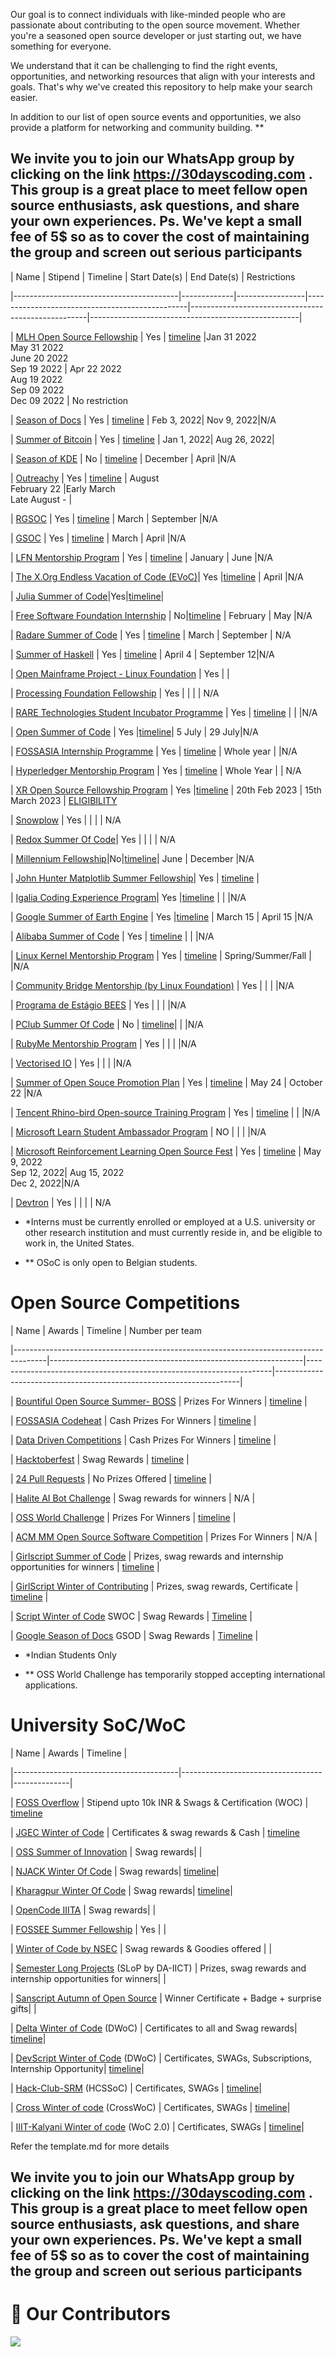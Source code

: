   

Our goal is to connect individuals with like-minded people who are passionate about contributing to the open source movement. Whether you're a seasoned open source developer or just starting out, we have something for everyone.

We understand that it can be challenging to find the right events, opportunities, and networking resources that align with your interests and goals. That's why we've created this repository to help make your search easier.

  

In addition to our list of open source events and opportunities, we also provide a platform for networking and community building. **

  
  

##  We invite you to join our WhatsApp group by clicking on the link https://30dayscoding.com .  This group is a great place to meet fellow open source enthusiasts, ask questions, and share your own experiences. Ps. We've kept a small fee of 5$ so as to cover the cost of maintaining the group and screen out serious participants

  
  
  
  
  

| Name | Stipend | Timeline | Start Date(s) | End Date(s) | Restrictions

|-----------------------------------------|-------------|-----------------|------------------------------------------------|----------------------------------------------------|----------------------------------------------------|

| [MLH Open Source Fellowship](https://fellowship.mlh.io/) | Yes | [timeline](https://fellowship.mlh.io/programs/open-source) |Jan 31 2022 <br/> May 31 2022 <br/> June 20 2022 <br/> Sep 19 2022 | Apr 22 2022 <br/> Aug 19 2022 <br/> Sep 09 2022 <br/> Dec 09 2022 | No restriction

| [Season of Docs](https://developers.google.com/season-of-docs/) | Yes | [timeline](https://developers.google.com/season-of-docs/docs/timeline) | Feb 3, 2022| Nov 9, 2022|N/A

| [Summer of Bitcoin](https://www.summerofbitcoin.org/) | Yes | [timeline](https://www.summerofbitcoin.org/how-it-works) | Jan 1, 2022| Aug 26, 2022|

| [Season of KDE](https://season.kde.org) | No | [timeline](https://season.kde.org/) | December | April |N/A

| [Outreachy](https://www.gnome.org/outreachy/) | Yes | [timeline](https://www.gnome.org/outreachy/) | August <br> February 22 |Early March <br> Late August - |

| [RGSOC](https://railsgirlssummerofcode.org/) | Yes | [timeline](https://railsgirlssummerofcode.org/) | March | September |N/A

| [GSOC](https://developers.google.com/open-source/gsoc/) | Yes | [timeline](https://summerofcode.withgoogle.com/how-it-works/#timeline) | March | April |N/A

| [LFN Mentorship Program](https://wiki.lfnetworking.org/display/LN/LFN+Mentorship+Program) | Yes | [timeline](https://wiki.lfnetworking.org/display/LN/LFN+Mentorship+Program#LFNMentorshipProgram-2020ProgramTimeline*) | January | June |N/A

| [The X.Org Endless Vacation of Code (EVoC)](https://www.x.org/wiki/XorgEVoC/)| Yes |[timeline](https://summerofcode.withgoogle.com/how-it-works/#timeline) | April |N/A

| [Julia Summer of Code](https://julialang.org/jsoc)|Yes|[timeline](https://julialang.org/jsoc/guidelines/)|

| [Free Software Foundation Internship](https://www.fsf.org/volunteer/internships) | No|[timeline](https://www.outreachy.org/) | February | May |N/A

| [Radare Summer of Code](https://rada.re/gsoc/2020/) | Yes | [timeline](https://rada.re/gsoc/2020/) | March | September | N/A

| [Summer of Haskell](https://summer.haskell.org/) | Yes | [timeline](https://developers.google.com/open-source/gsoc/timeline) | April 4 | September 12|N/A

| [Open Mainframe Project - Linux Foundation](https://www.openmainframeproject.org/projects/internship-program) | Yes | |

| [Processing Foundation Fellowship](https://processingfoundation.org/fellowships/) | Yes | | | | N/A

| [RARE Technologies Student Incubator Programme](https://rare-technologies.com/incubator/#details) | Yes | [timeline](https://rare-technologies.com/incubator/#details) | | |N/A

| [Open Summer of Code](https://summerofcode.be/) | Yes |[timeline](https://summerofcode.be/practical)| 5 July | 29 July|N/A

| [FOSSASIA Internship Programme](  https://fossasia.org/internship) | Yes | [timeline](https://fossasia.org/internship) | Whole year | |N/A

| [Hyperledger Mentorship Program](https://wiki.hyperledger.org/display/INTERN/How+to+Apply) | Yes | [timeline](https://wiki.hyperledger.org/display/INTERN/How+to+Apply) | Whole Year | | N/A

| [XR Open Source Fellowship Program](https://xrosfellowship.ficci.in/) | Yes |[timeline](https://xrosfellowship.ficci.in/#timeline) | 20th Feb 2023 | 15th March 2023 | [ELIGIBILITY](https://xrosfellowship.ficci.in/#faq)

| [Snowplow](https://snowplowanalytics.com/company/careers/?gh_jid=1107068) | Yes | | | | N/A

| [Redox Summer Of Code](https://www.redox-os.org/rsoc/)| Yes | | | | N/A

| [Millennium Fellowship](https://www.millenniumfellows.org/)|No|[timeline](https://www.millenniumfellows.org/fellowship)| June | December |N/A

| [John Hunter Matplotlib Summer Fellowship](https://www.numfocus.org/programs/john-hunter-technology-fellowship)| Yes | [timeline](https://numfocus.org/programs/john-hunter-technology-fellowship) |

| [Igalia Coding Experience Program](https://www.igalia.com/coding-experience/)| Yes |[timeline](https://www.igalia.com/coding-experience/) | | |N/A

| [Google Summer of Earth Engine](https://sites.google.com/view/summerofearthengine/home) | Yes |[timeline](https://sites.google.com/view/summerofearthengine/timeline) | March 15 | April 15 |N/A

| [Alibaba Summer of Code](https://developer.aliyun.com/special/summerofcode2019en) | Yes | [timeline](https://developer.aliyun.com/special/summerofcode2019en) | | |N/A

| [Linux Kernel Mentorship Program](https://wiki.linuxfoundation.org/lkmp) | Yes | [timeline](https://wiki.linuxfoundation.org/lkmp/lkmp_schedule) | Spring/Summer/Fall | |N/A

| [Community Bridge Mentorship (by Linux Foundation)](https://people.communitybridge.org/) | Yes | | | |N/A

| [Programa de Estágio BEES](https://programasambev.gupy.io/jobs/2987579) | Yes | | | |N/A

| [PClub Summer Of Code](https://www.pclubsummerofcode.in/) | No | [timeline](https://www.pclubsummerofcode.in/static/mentors/img/PSoC_Mentee_Manual.pdf)| | |N/A

| [RubyMe Mentorship Program](https://rubyme.org/) | Yes | | | |N/A

| [Vectorised IO](https://vectorized.io/scholarship/) | Yes | | | |N/A

| [Summer of Open Souce Promotion Plan](https://summer.iscas.ac.cn) | Yes | [timeline](https://summer.iscas.ac.cn/help/en/timeline/) | May 24 | October 22 |N/A

| [Tencent Rhino-bird Open-source Training Program](https://opensource.tencent.com/summer-of-code) | Yes | [timeline](https://opensource.tencent.com/summer-of-code#flow) | | |N/A

| [Microsoft Learn Student Ambassador Program](https://studentambassadors.microsoft.com/) | NO | | | |N/A

| [Microsoft Reinforcement Learning Open Source Fest](https://www.microsoft.com/en-us/research/academic-program/rl-open-source-fest/) | Yes | [timeline](https://www.microsoft.com/en-us/research/academic-program/rl-open-source-fest/timeline/) | May 9, 2022 <br/> Sep 12, 2022| Aug 15, 2022 <br/> Dec 2, 2022|N/A

| [Devtron](https://devtron.ai/careers.html) | Yes | | | | N/A

  

* *Interns must be currently enrolled or employed at a U.S. university or other research institution and must currently reside in, and be eligible to work in, the United States.<br>

* ** OSoC is only open to Belgian students.

  

#  Open Source Competitions

  
  

| Name | Awards | Timeline | Number per team

|--------------------------------------------------------------------------------------|---------------------------------------------------------------|---------------------------------------------------------------------|---------------------------------------------------------------------|

| [Bountiful Open Source Summer- BOSS](https://lab.codingblocks.com/boss) | Prizes For Winners | [timeline](https://lab.codingblocks.com/boss#rules-and-eligibility) |

| [FOSSASIA Codeheat](https://codeheat.org/) | Cash Prizes For Winners | [timeline](https://codeheat.org/#timeline) |

| [Data Driven Competitions](https://www.drivendata.org/competitions) | Cash Prizes For Winners | [timeline](https://www.drivendata.org/competitions/) |

| [Hacktoberfest](https://hacktoberfest.digitalocean.com/) | Swag Rewards | [timeline](https://hacktoberfest.com/participation/) |

| [24 Pull Requests](https://24pullrequests.com/) | No Prizes Offered | [timeline](https://24pullrequests.com/about) |

| [Halite AI Bot Challenge](https://halite.io/) | Swag rewards for winners | N/A |

| [OSS World Challenge](https://www.oss.kr/en_oss_world_challenage) | Prizes For Winners | [timeline](https://www.oss.kr/en_oss_world_challenage#period) |

| [ACM MM Open Source Software Competition](http://sigmm.org/Resources/software/ossc) | Prizes For Winners | N/A |

| [Girlscript Summer of Code](https://gssoc.girlscript.tech/) | Prizes, swag rewards and internship opportunities for winners | [timeline](https://gssoc.girlscript.tech/schedule.html) |

| [GirlScript Winter of Contributing](https://gwoc.girlscript.tech/) | Prizes, swag rewards, Certificate | [timeline](https://gwoc.girlscript.tech/index.html) |

| [Script Winter of Code](https://swoc.scriptindia.org/) SWOC | Swag Rewards | [Timeline](https://swoc.scriptindia.org/) |

| [Google Season of Docs](https://developers.google.com/season-of-docs) GSOD | Swag Rewards | [Timeline](https://developers.google.com/season-of-docs/docs/timeline) |

  

* *Indian Students Only

* ** OSS World Challenge has temporarily stopped accepting international applications.

  

#  University SoC/WoC

  

| Name | Awards | Timeline |

|-----------------------------------------|----------------------------------- |--------------|

| [FOSS Overflow](https://fossoverflow.dev/) | Stipend upto 10k INR & Swags & Certification (WOC) | [timeline](https://fossoverflow.dev/)

| [JGEC Winter of Code](https://jgec-winter-of-code.github.io/) | Certificates & swag rewards & Cash | [timeline](https://jwoc2k20.tech/#timeline)

| [OSS Summer of Innovation](https://oss2019.github.io/SoI.html) | Swag rewards| |

| [NJACK Winter Of Code](https://njackwinterofcode.github.io/) | Swag rewards| [timeline](https://njackwinterofcode.github.io/)|

| [Kharagpur Winter Of Code](https://kwoc.kossiitkgp.org/) | Swag rewards| [timeline](https://kwoc.kossiitkgp.org/#tline)|

| [OpenCode IIITA](https://opencodeiiita.github.io/) | Swag rewards| |

| [FOSSEE Summer Fellowship](https://fossee.in/) | Yes | |

| [Winter of Code by NSEC](https://winterofcode.com/) | Swag rewards & Goodies offered | |

| [Semester Long Projects](https://slop.dscdaiict.in/) (SLoP by DA-IICT) | Prizes, swag rewards and internship opportunities for winners| |

| [Sanscript Autumn of Open Source](https://aos.sanscript.tech/) | Winner Certificate + Badge + surprise gifts| |

| [Delta Winter of Code](https://dwoc.io/) (DWoC) | Certificates to all and Swag rewards| [timeline](https://dwoc.io/)|

| [DevScript Winter of Code](https://devscript.tech/woc/) (DWoC) | Certificates, SWAGs, Subscriptions, Internship Opportunity| [timeline](https://devscript.tech/woc/)|

| [Hack-Club-SRM](https://github.com/Hack-Club-SRM/HCSSoC) (HCSSoC) | Certificates, SWAGs | [timeline](https://github.com/Hack-Club-SRM/HCSSoC#timeline)|

| [Cross Winter of code](https://crosswoc.ieeedtu.in/) (CrossWoC) | Certificates, SWAGs | [timeline](https://crosswoc.ieeedtu.in/#schedule)|

| [IIIT-Kalyani Winter of code](https://gdsc-woc.tech/) (WoC 2.0) | Certificates, SWAGs | [timeline](https://gdsc-woc.tech/#timeline)|

  

Refer the template.md for more details

  

##  We invite you to join our WhatsApp group by clicking on the link https://30dayscoding.com .  This group is a great place to meet fellow open source enthusiasts, ask questions, and share your own experiences. Ps. We've kept a small fee of 5$ so as to cover the cost of maintaining the group and screen out serious participants

  
  
  

#  :handshake: Our Contributors

<a href="hhttps://github.com/deepanshu1422/List-Of-Open-Source-Internships-Programs/graphs/contributors">

<img src="https://contrib.rocks/image?repo=deepanshu1422/List-Of-Open-Source-Internships-Programs" />

</a>
